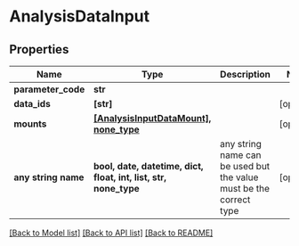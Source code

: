 # AnalysisDataInput


## Properties
Name | Type | Description | Notes
------------ | ------------- | ------------- | -------------
**parameter_code** | **str** |  | 
**data_ids** | **[str]** |  | [optional] 
**mounts** | [**[AnalysisInputDataMount], none_type**](AnalysisInputDataMount.md) |  | [optional] 
**any string name** | **bool, date, datetime, dict, float, int, list, str, none_type** | any string name can be used but the value must be the correct type | [optional]

[[Back to Model list]](../README.md#documentation-for-models) [[Back to API list]](../README.md#documentation-for-api-endpoints) [[Back to README]](../README.md)


